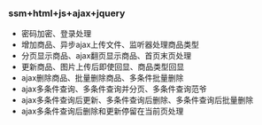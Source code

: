 
### ssm+html+js+ajax+jquery

- 密码加密、登录处理
- 增加商品、异步ajax上传文件、监听器处理商品类型
- 分页显示商品、ajax翻页显示商品、首页末页处理
- 更新商品、图片上传后即使回显、商品类型回显
- ajax删除商品、批量删除商品、多条件批量删除
- ajax多条件查询、多条件查询并分页、多条件查询范爷
- ajax多条件查询后更新、多条件查询后删除、多条件查询后批量删除
- ajax多条件查询后删除和更新停留在当前页处理 
